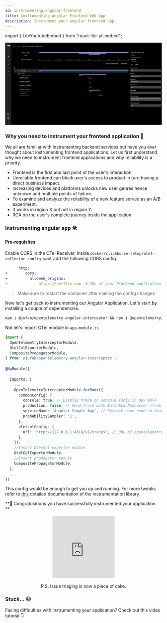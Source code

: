 ```yaml
---
id: instrumenting-angular-frontend
title: Instrumenting Angular Frontend Web App
description: Instrument your angular frontend app.
---
```


import { LiteYoutubeEmbed } from "react-lite-yt-embed";

![Angular Instrumentation](../../static/img/angular-instrumentation.webp)

### Why you need to instrument your frontend application 🤔

We all are familiar with instrumenting backend services but have you ever thought about instrumenting frontend applications. Let us first understand why we need to instrument frontend applications and why reliability is a priority.

- Frontend is the first and last point of the user's interaction.
- Unreliable frontend can block user's access to product in turn having a direct business impact.
- Increasing devices and platforms unlocks new user genres hence unknown and multiple points of failure.
- To examine and analyze the reliability of a new feature served as an A/B experiment.
- It works in region X but not in region Y.
- RCA on the user's complete journey inside the application.

### Instrumenting angular app 🛠

#### Pre-requisites

Enable CORS in the OTel Receiver. Inside `docker/clickhouse-setup/otel-collector-config.yaml` add the following CORS config.

```yml
      http:
+        cors:
+          allowed_origins:
+            - https://netflix.com  # URL of your Frontend application
```

> Make sure to restart the container after making the config changes

Now let's get back to instrumenting our Angular Application. Let's start by installing a couple of dependencies.

```sh
npm i @jufab/opentelemetry-angular-interceptor && npm i @opentelemetry/api @opentelemetry/sdk-trace-web @opentelemetry/sdk-trace-base @opentelemetry/core @opentelemetry/semantic-conventions @opentelemetry/resources @opentelemetry/exporter-trace-otlp-http @opentelemetry/exporter-zipkin @opentelemetry/propagator-b3 @opentelemetry/propagator-jaeger @opentelemetry/context-zone-peer-dep @opentelemetry/instrumentation @opentelemetry/instrumentation-document-load @opentelemetry/instrumentation-fetch @opentelemetry/instrumentation-xml-http-request @opentelemetry/propagator-aws-xray --save-dev
```

Not let's import OTel module in `app.module.ts`

```ts
import {
  OpenTelemetryInterceptorModule,
  OtelColExporterModule,
  CompositePropagatorModule,
} from '@jufab/opentelemetry-angular-interceptor';

@NgModule({
  ...
  imports: [
    ...
    OpenTelemetryInterceptorModule.forRoot({
      commonConfig: {
        console: true, // Display trace on console (only in DEV env)
        production: false, // Send Trace with BatchSpanProcessor (true) or SimpleSpanProcessor (false)
        serviceName: 'Angular Sample App', // Service name send in trace
        probabilitySampler: '1',
      },
      otelcolConfig: {
        url: 'http://127.0.0.1:4318/v1/traces', // URL of opentelemetry collector
      },
    }),
    //Insert OtelCol exporter module
    OtelColExporterModule,
    //Insert propagator module
    CompositePropagatorModule,
  ],
  ...
})
```

This config would be enough to get you up and running. For more tweaks refer to [this](https://github.com/jufab/opentelemetry-angular-interceptor#readme) detailed documentation of the instrumentation library.

**🎉 Congratulations you have successfully instrumented your application. **

<div align="center">
<iframe src="https://giphy.com/embed/fGCa0O9sogzEOTbBaP" width="200" height="200" frameBorder="0" class="giphy-embed" allowFullScreen></iframe>
<p>P.S. Issue triaging is now a piece of cake.</p>
</div>

### Stuck... 😖

Facing difficulties with instrumenting your application? Check out this video tutorial 👇

<LiteYoutubeEmbed id="g-I-v1FtMoM" mute={false} />
